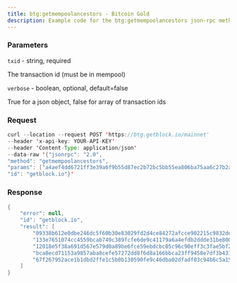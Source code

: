 ```yaml
---
title: btg:getmempoolancestors - Bitcoin Gold
description: Example code for the btg:getmempoolancestors json-rpc method. Сomplete guide on how to use btg:getmempoolancestors json-rpc in GetBlock.io Web3 documentation.
---
```


### Parameters


`txid` - string, required

The transaction id (must be in mempool)

`verbose` - boolean, optional, default=false

True for a json object, false for array of transaction ids

### Request

``` java
curl --location --request POST 'https://btg.getblock.io/mainnet' 
--header 'x-api-key: YOUR-API-KEY' 
--header 'Content-Type: application/json' 
--data-raw '{"jsonrpc": "2.0",
"method": "getmempoolancestors",
"params": ["a4aef4dd6721ff3e39a6f9b55d87ec2b72bc5bb55ea806ba75aa6c27b2a335df", null],
"id": "getblock.io"}'
```

###  Response

``` java
{
    "error": null,
    "id": "getblock.io",
    "result": [
        "09338b612e0dbe246dc5f60b30e83029fd2d4ce84272afcce902215c9832de1f",
        "133e7651074cc4559bcab749c389fcfe6de9c41179a6a4efdb2ddde31be80023",
        "12018e5f38a691d567e579d0a89be6fce59ebdcbc05c96c90eff3c3fae5bf225",
        "bca8ecd71153a9857aba8cefe57272dd8f6d8a166bbca23ff9458e7df3b43127",
        "67f267952ace1b1dbd2ffe1c5b0b130590fe9c46dba02dfadf03c94b6c5a1529"
    ]
}
```

